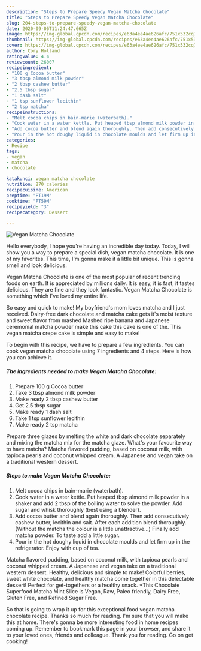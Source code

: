 ```yaml
---
description: "Steps to Prepare Speedy Vegan Matcha Chocolate"
title: "Steps to Prepare Speedy Vegan Matcha Chocolate"
slug: 204-steps-to-prepare-speedy-vegan-matcha-chocolate
date: 2020-09-06T11:24:47.665Z
image: https://img-global.cpcdn.com/recipes/e63a4ee4ae626afc/751x532cq70/vegan-matcha-chocolate-recipe-main-photo.jpg
thumbnail: https://img-global.cpcdn.com/recipes/e63a4ee4ae626afc/751x532cq70/vegan-matcha-chocolate-recipe-main-photo.jpg
cover: https://img-global.cpcdn.com/recipes/e63a4ee4ae626afc/751x532cq70/vegan-matcha-chocolate-recipe-main-photo.jpg
author: Cory Holland
ratingvalue: 4.4
reviewcount: 26007
recipeingredient:
- "100 g Cocoa butter"
- "3 tbsp almond milk powder"
- "2 tbsp cashew butter"
- "2.5 tbsp sugar"
- "1 dash salt"
- "1 tsp sunflower lecithin"
- "2 tsp matcha"
recipeinstructions:
- "Melt cocoa chips in bain-marie (waterbath)."
- "Cook water in a water kettle. Put heaped tbsp almond milk powder in a shaker and add 2 tbsp of the boiling water to solve the powder. Add sugar and whisk thoroughly (best using a blender)."
- "Add cocoa butter and blend again thoroughly. Then add consecutively cashew butter, lecithin and salt. After each addition blend thoroughly. (Without the matcha the colour is a little unattractive...) Finally add matcha powder. To taste add a little sugar."
- "Pour in the hot doughy liquid in chocolate moulds and let firm up in the refrigerator. Enjoy with cup of tea."
categories:
- Recipe
tags:
- vegan
- matcha
- chocolate

katakunci: vegan matcha chocolate 
nutrition: 270 calories
recipecuisine: American
preptime: "PT19M"
cooktime: "PT59M"
recipeyield: "3"
recipecategory: Dessert

---
```



![Vegan Matcha Chocolate](https://img-global.cpcdn.com/recipes/e63a4ee4ae626afc/751x532cq70/vegan-matcha-chocolate-recipe-main-photo.jpg)

Hello everybody, I hope you're having an incredible day today. Today, I will show you a way to prepare a special dish, vegan matcha chocolate. It is one of my favorites. This time, I'm gonna make it a little bit unique. This is gonna smell and look delicious.

Vegan Matcha Chocolate is one of the most popular of recent trending foods on earth. It is appreciated by millions daily. It is easy, it is fast, it tastes delicious. They are fine and they look fantastic. Vegan Matcha Chocolate is something which I've loved my entire life.

So easy and quick to make! My boyfriend&#39;s mom loves matcha and I just received. Dairy-free dark chocolate and matcha cake gets it&#39;s moist texture and sweet flavor from mashed Mashed ripe banana and Japanese ceremonial matcha powder make this cake this cake is one of the. This vegan matcha crepe cake is simple and easy to make!


To begin with this recipe, we have to prepare a few ingredients. You can cook vegan matcha chocolate using 7 ingredients and 4 steps. Here is how you can achieve it.

<!--inarticleads1-->

##### The ingredients needed to make Vegan Matcha Chocolate:

1. Prepare 100 g Cocoa butter
1. Take 3 tbsp almond milk powder
1. Make ready 2 tbsp cashew butter
1. Get 2.5 tbsp sugar
1. Make ready 1 dash salt
1. Take 1 tsp sunflower lecithin
1. Make ready 2 tsp matcha


Prepare three glazes by melting the white and dark chocolate separately and mixing the matcha mix for the matcha glaze. What&#39;s your favourite way to have matcha? Matcha flavored pudding, based on coconut milk, with tapioca pearls and coconut whipped cream. A Japanese and vegan take on a traditional western dessert. 

<!--inarticleads2-->

##### Steps to make Vegan Matcha Chocolate:

1. Melt cocoa chips in bain-marie (waterbath).
1. Cook water in a water kettle. Put heaped tbsp almond milk powder in a shaker and add 2 tbsp of the boiling water to solve the powder. Add sugar and whisk thoroughly (best using a blender).
1. Add cocoa butter and blend again thoroughly. Then add consecutively cashew butter, lecithin and salt. After each addition blend thoroughly. (Without the matcha the colour is a little unattractive...) Finally add matcha powder. To taste add a little sugar.
1. Pour in the hot doughy liquid in chocolate moulds and let firm up in the refrigerator. Enjoy with cup of tea.


Matcha flavored pudding, based on coconut milk, with tapioca pearls and coconut whipped cream. A Japanese and vegan take on a traditional western dessert. Healthy, delicious and simple to make! Colorful berries, sweet white chocolate, and healthy matcha come together in this delectable dessert! Perfect for get-togethers or a healthy snack. *This Chocolate Superfood Matcha Mint Slice is Vegan, Raw, Paleo friendly, Dairy Free, Gluten Free, and Refined Sugar Free. 

So that is going to wrap it up for this exceptional food vegan matcha chocolate recipe. Thanks so much for reading. I'm sure that you will make this at home. There's gonna be more interesting food in home recipes coming up. Remember to bookmark this page in your browser, and share it to your loved ones, friends and colleague. Thank you for reading. Go on get cooking!
